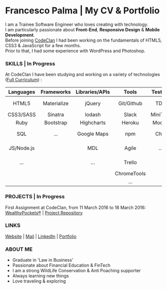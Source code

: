 # Francesco Palma | My CV & Portfolio 
  
I am a Trainee Software Engineer who loves creating with technology.  
I am particularly passionate about **Front-End**, **Responsive Design** & **Mobile Development**.  
Before joining [CodeClan](http://codeclan.com) I had been working on the fundamentals of HTML5, CSS3 & JavaScript for a few months.  
Prior to that, I had some experience with WordPress and Photoshop.

### SKILLS | In Progress

At CodeClan I have been studying and working on a variety of technologies ([Full Curriculum](https://github.com/FrancescoPalma/CodeClan---CX3)) :

| Languages | Frameworks  | Libraries/APIs | Tools     | Testing | Databases | Design        | Mobile |
|:---------:|:-----------:|:--------------:|:---------:|:-------:|:---------:|:-------------:|:------:|
|HTML5      |Materialize  | jQuery         |Git/Github |TDD      |PostGreSQL |Adobe PS basics|...     |
|CSS3/SASS  |Sinatra      | lodash         |Slack      |MiniTest |...        |UX             |        |
|Ruby       |Bootstrap    | Highcharts     |Heroku     |Mocha    |           |UI             |        |
|SQL        |...          | Google Maps    |npm        |Chai     |           |Responsive Web |        |
|JS/Node.js |             | MDL            |Agile      |...      |           |Mobile-First   |        |
|...        |             | ...            |Trello     |         |           |Material Design|        |
|           |             |                |ChromeTools|         |           |BEM            |        |
|           |             |                |...        |         |           |...            |        |  

### PROJECTS | In Progress
  
First Assignment at CodeClan, from 11 March 2016 to 18 March 2016: [WealthyPockets®](https://wealthypockets.herokuapp.com/) | [Project Repository](https://github.com/FrancescoPalma/CodeClan_Assignment_1)  
  
### LINKS

[Website](http://intermundi.it) | [Mail](mailto:fpfrancescopalma7@gmail.com) | [LinkedIn](https://it.linkedin.com/in/palmafrancesco) | [Portfolio](http://intermundi.it/en/francesco/portfolio/)

### ABOUT ME
* Graduate in 'Law in Business'
* Passionate about Financial Education & FinTech
* I am a strong WildLife Conservation & Anti Poaching supporter
* Always learning new things
* Love traveling & exploring
